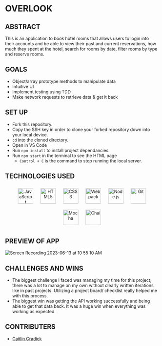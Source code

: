 # OVERLOOK

## ABSTRACT
This is an application to book hotel rooms that allows users to login into their accounts and be able to view their past and current reservations, how much they spent at the hotel, search for rooms by date, filter rooms by type and reserve rooms.

## GOALS 
- Object/array prototype methods to manipulate data
- Intuitive UI
- Implement testing using TDD
- Make network requests to retrieve data & get it back 

## SET UP 
- Fork this repository.
- Copy the SSH key in order to clone your forked repository down into your local device.
- `cd` into the cloned directory.
- Open in VS Code
- Run `npm install` to install project dependancies.
- Run `npm start` in the terminal to see the HTML page
  - `Control + C` is the command to stop running the local server.

## TECHNOLOGIES USED
<div align="center">  
<a href="https://www.javascript.com/" target="_blank"><img style="margin: 10px" src="https://profilinator.rishav.dev/skills-assets/javascript-original.svg" alt="JavaScript" height="50" /></a>  
<a href="https://en.wikipedia.org/wiki/HTML5" target="_blank"><img style="margin: 10px" src="https://profilinator.rishav.dev/skills-assets/html5-original-wordmark.svg" alt="HTML5" height="50" /></a>  
<a href="https://www.w3schools.com/css/" target="_blank"><img style="margin: 10px" src="https://profilinator.rishav.dev/skills-assets/css3-original-wordmark.svg" alt="CSS3" height="50" /></a>  
<a href="https://webpack.js.org/" target="_blank"><img style="margin: 10px" src="https://profilinator.rishav.dev/skills-assets/webpack-original.svg" alt="Webpack" height="50" /></a>  
<a href="https://nodejs.org/" target="_blank"><img style="margin: 10px" src="https://profilinator.rishav.dev/skills-assets/nodejs-original-wordmark.svg" alt="Node.js" height="50" /></a>  
<a href="https://github.com/" target="_blank"><img style="margin: 10px" src="https://profilinator.rishav.dev/skills-assets/git-scm-icon.svg" alt="Git" height="50" /></a>  
<a href="https://mochajs.org/" target="_blank"><img style="margin: 10px" src="https://profilinator.rishav.dev/skills-assets/mocha.png" alt="Mocha" height="50" /></a>  
<a href="https://www.chaijs.com/" target="_blank"><img style="margin: 10px" src="https://profilinator.rishav.dev/skills-assets/chai.png" alt="Chai" height="50" /></a>  
</div>
</td><td valign="top" width="33%">

## PREVIEW OF APP 
![Screen Recording 2023-06-13 at 10 55 10 AM](https://github.com/caitlincradick/overlook/assets/119264690/3bb8f4a7-8e31-463c-bca2-39531b64638f)


## CHALLENGES AND WINS
- The biggest challenge I faced was managing my time for this project, there was a lot to manage on my own without clearly written iterations like in past projects. Utilizing a project board/ checklist really helped me with this process. 
- The biggest win was getting the API working successfully and being able to get that data back. It was a huge win when everything was working as expected. 

## CONTRIBUTERS 
- [Caitlin Cradick](https://github.com/caitlincradick)
